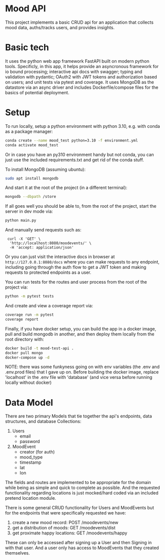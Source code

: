 # Mood API

This project implements a basic CRUD api for an application that collects mood data, auths/tracks users, and provides insights.

# Basic tech

It uses the python web app framework FastAPI built on modern python tools. Specificly, in this app, it helps provide an asyncronous framework for io bound processing; interactive api docs with swagger; typing and validation with pydantic; OAuth2 with JWT tokens and authorization based on users; and unit tests via pytest and coverage.  It uses MongoDB as the datastore via an async driver and includes Dockerfile/compose files for the basics of potential deployment.

# Setup

To run locally, setup a python environment with python 3.10, e.g. with conda as a package manager:

```sh
conda create --name mood_test python=3.10 -f environment.yml
conda activate mood_test
```

Or in case you have an py310 environment handy but not conda, you can just use the included requirements.txt and get rid of the conda stuff.

To install MongoDB (assuming ubuntu):

```sh
sudo apt install mongodb
```

And start it at the root of the project (in a different terminal):

```sh
mongodb --dbpath /store
```

If all goes well you should be able to, from the root of the project, start the server in dev mode via:

```sh
python main.py
```

And manually send requests such as:

```
 curl -X 'GET' \
  'http://localhost:8080/moodevents/' \
  -H 'accept: application/json'
```

Or you can just visit the interactive docs in browser at `http://127.0.0.1:8080/docs` where you can make requests to any endpoint, including going through the auth flow to get a JWT token and making requests to protected endpoints as a user.

You can run tests for the routes and user process from the root of the project via:

```sh
python -m pytest tests
```

And create and view a coverage report via:

```sh
coverage run -m pytest
coverage report
```

Finally, if you have docker setup, you can build the app in a docker image, pull and build mongodb in another, and then deploy them locally from the root directory with:

```sh
docker build -t mood-test-api .
docker pull mongo
docker-compose up -d
```

NOTE: there was some funkyness going on with env variables (the .env and .env.prod files) that I gave up on.  Before building the docker image, replace 'localhost' in the .env file with 'database' (and vice versa before running locally without docker)

# Data Model

There are two primary Models that tie together the api's endpoints, data structures, and database Collections:
 
 1. Users
    - email
    - password
 2. MoodEvent
    - creator (for auth)
    - mood_type
    - timestamp
    - lat
    - lon

The fields and routes are implemented to be appropriate for the domain while being as simple and quick to complete as possible.  And the requested functionality regarding locations is just mocked/hard coded via an included pretend location module.

There is some general CRUD functionality for Users and MoodEvents but for the endpoints that were specifically requested we have:

1. create a new mood record: POST /moodevents/new
2. get a distribution of moods: GET /moodevents/dist
3. get proximate happy locations: GET /moodevents/happy

These can only be accessed after signing up a User and then Signing in with that user.  And a user only has access to MoodEvents that they created themselves.